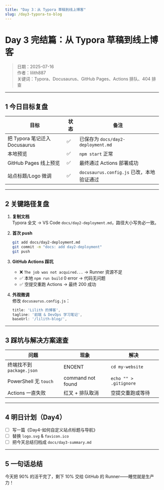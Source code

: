 ```yaml
---
title: "Day 3：从 Typora 草稿到线上博客"
slug: /day3-typora-to-blog
---
```


# Day 3 完结篇：从 Typora 草稿到线上博客  
> 日期：2025-07-16  
> 作者：lilith887  
> 关键词：Typora、Docusaurus、GitHub Pages、Actions 排队、404 排查  

---

## 1 今日目标复盘
| 目标                          | 状态 | 备注                                      |
| ----------------------------- | ---- | ----------------------------------------- |
| 把 Typora 笔记迁入 Docusaurus | ✅    | 已保存为 `docs/day2-deployment.md`        |
| 本地预览                      | ✅    | `npm start` 正常                          |
| GitHub Pages 线上预览         | ✅    | 最终通过 Actions 部署成功                 |
| 站点标题/Logo 微调            | ✅    | `docusaurus.config.js` 已改，本地验证通过 |

---

## 2 关键路径复盘
1. **复制文档**  
   Typora 全文 → VS Code `docs/day2-deployment.md`，路径大小写务必一致。

2. **首次 push**  
   ```bash
   git add docs/day2-deployment.md
   git commit -m "docs: add day2-deployment"
   git push
   ```

3. **GitHub Actions 踩坑**  
   - ❌ `The job was not acquired...` → Runner 资源不足  
   - ✅ 本地 `npm run build` 0 error → 代码无问题  
   - ✅ 空提交重跑 Actions → 最终 200 成功

4. **外观微调**  
   修改 `docusaurus.config.js`：
   ```javascript
   title: 'Lilith 的博客',
   tagline: '前端 & DevOps 学习笔记',
   baseUrl: '/lilith-blog/',
   ```

---

## 3 踩坑与解决方案速查
| 问题                      | 现象              | 解决                                                         |
| ------------------------- | ----------------- | ------------------------------------------------------------ |
| 终端找不到 `package.json` | ENOENT            | `cd my-website`                                              |
| PowerShell 无 `touch`     | command not found | `echo "" > .gitignore`                                       |
| Actions 一直失败          | 红叉 + 排队取消   | 空提交重跑或等待                                             |

---

## 4 明日计划（Day4）
- [ ] 写一篇《Day4-如何自定义站点标题与导航》
- [ ] 替换 `logo.svg` & `favicon.ico`
- [ ] 把今天总结归档成 `docs/day3-summary.md`

---

## 5 一句话总结
今天把 90% 的活干完了，剩下 10% 交给 GitHub 的 Runner——睡觉就是生产力！